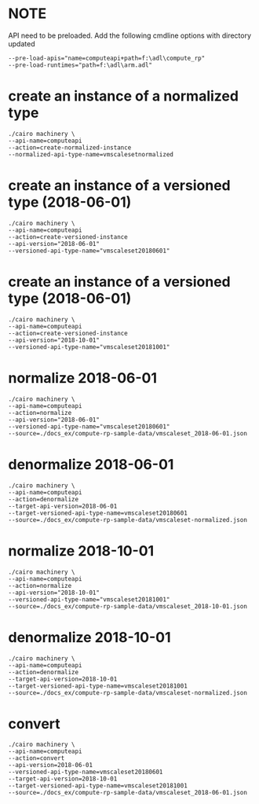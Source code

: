 # NOTE

API need to be preloaded. Add the following cmdline options with directory updated
```
--pre-load-apis="name=computeapi+path=f:\adl\compute_rp"
--pre-load-runtimes="path=f:\adl\arm.adl" 
```

# create an instance of a normalized type

```
./cairo machinery \
--api-name=computeapi
--action=create-normalized-instance
--normalized-api-type-name=vmscalesetnormalized
```

# create an instance of a versioned type (2018-06-01)

```
./cairo machinery \
--api-name=computeapi
--action=create-versioned-instance
--api-version="2018-06-01"
--versioned-api-type-name="vmscaleset20180601"
```

# create an instance of a versioned type (2018-06-01)

```
./cairo machinery \
--api-name=computeapi
--action=create-versioned-instance
--api-version="2018-10-01"
--versioned-api-type-name="vmscaleset20181001"
```

# normalize 2018-06-01

```
./cairo machinery \
--api-name=computeapi
--action=normalize
--api-version="2018-06-01"
--versioned-api-type-name="vmscaleset20180601"
--source=./docs_ex/compute-rp-sample-data/vmscaleset_2018-06-01.json
```

# denormalize 2018-06-01

```
./cairo machinery \
--api-name=computeapi
--action=denormalize
--target-api-version=2018-06-01
--target-versioned-api-type-name=vmscaleset20180601
--source=./docs_ex/compute-rp-sample-data/vmscaleset-normalized.json
```

# normalize 2018-10-01
```
./cairo machinery \
--api-name=computeapi
--action=normalize
--api-version="2018-10-01"
--versioned-api-type-name="vmscaleset20181001"
--source=./docs_ex/compute-rp-sample-data/vmscaleset_2018-10-01.json
```

# denormalize 2018-10-01

```
./cairo machinery \
--api-name=computeapi
--action=denormalize
--target-api-version=2018-10-01
--target-versioned-api-type-name=vmscaleset20181001
--source=./docs_ex/compute-rp-sample-data/vmscaleset-normalized.json
```

# convert

```
./cairo machinery \
--api-name=computeapi
--action=convert
--api-version=2018-06-01
--versioned-api-type-name=vmscaleset20180601
--target-api-version=2018-10-01
--target-versioned-api-type-name=vmscaleset20181001
--source=./docs_ex/compute-rp-sample-data/vmscaleset_2018-06-01.json
```

